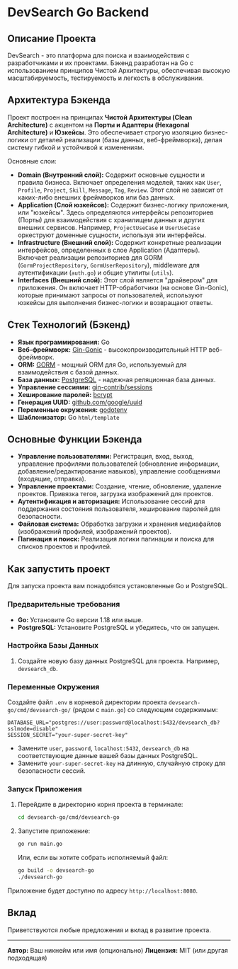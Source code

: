 # DevSearch Go Backend

## Описание Проекта

DevSearch - это платформа для поиска и взаимодействия с разработчиками и их проектами. Бэкенд разработан на Go с использованием принципов Чистой Архитектуры, обеспечивая высокую масштабируемость, тестируемость и легкость в обслуживании.

## Архитектура Бэкенда

Проект построен на принципах **Чистой Архитектуры (Clean Architecture)** с акцентом на **Порты и Адаптеры (Hexagonal Architecture)** и **Юзкейсы**. Это обеспечивает строгую изоляцию бизнес-логики от деталей реализации (базы данных, веб-фреймворка), делая систему гибкой и устойчивой к изменениям.

Основные слои:

*   **Domain (Внутренний слой):** Содержит основные сущности и правила бизнеса. Включает определения моделей, таких как `User`, `Profile`, `Project`, `Skill`, `Message`, `Tag`, `Review`. Этот слой не зависит от каких-либо внешних фреймворков или баз данных.
*   **Application (Слой юзкейсов):** Содержит бизнес-логику приложения, или "юзкейсы". Здесь определяются интерфейсы репозиториев (Порты) для взаимодействия с хранилищем данных и других внешних сервисов. Например, `ProjectUseCase` и `UserUseCase` оркеструют доменные сущности, используя эти интерфейсы.
*   **Infrastructure (Внешний слой):** Содержит конкретные реализации интерфейсов, определенных в слое Application (Адаптеры). Включает реализации репозиториев для GORM (`GormProjectRepository`, `GormUserRepository`), middleware для аутентификации (`auth.go`) и общие утилиты (`utils`).
*   **Interfaces (Внешний слой):** Этот слой является "драйвером" для приложения. Он включает HTTP-обработчики (на основе Gin-Gonic), которые принимают запросы от пользователей, используют юзкейсы для выполнения бизнес-логики и возвращают ответы.

## Стек Технологий (Бэкенд)

*   **Язык программирования:** Go
*   **Веб-фреймворк:** [Gin-Gonic](https://github.com/gin-gonic/gin) - высокопроизводительный HTTP веб-фреймворк.
*   **ORM:** [GORM](https://gorm.io/) - мощный ORM для Go, используемый для взаимодействия с базой данных.
*   **База данных:** [PostgreSQL](https://www.postgresql.org/) - надежная реляционная база данных.
*   **Управление сессиями:** [gin-contrib/sessions](https://github.com/gin-contrib/sessions)
*   **Хеширование паролей:** [bcrypt](https://golang.org/x/crypto/bcrypt)
*   **Генерация UUID:** [github.com/google/uuid](https://github.com/google/uuid)
*   **Переменные окружения:** [godotenv](https://github.com/joho/godotenv)
*   **Шаблонизатор:** Go `html/template`

## Основные Функции Бэкенда

*   **Управление пользователями:** Регистрация, вход, выход, управление профилями пользователей (обновление информации, добавление/редактирование навыков), управление сообщениями (входящие, отправка).
*   **Управление проектами:** Создание, чтение, обновление, удаление проектов. Привязка тегов, загрузка изображений для проектов.
*   **Аутентификация и авторизация:** Использование сессий для поддержания состояния пользователя, хеширование паролей для безопасности.
*   **Файловая система:** Обработка загрузки и хранения медиафайлов (изображений профилей, изображений проектов).
*   **Пагинация и поиск:** Реализация логики пагинации и поиска для списков проектов и профилей.

## Как запустить проект

Для запуска проекта вам понадобятся установленные Go и PostgreSQL.

### Предварительные требования

*   **Go:** Установите Go версии 1.18 или выше.
*   **PostgreSQL:** Установите PostgreSQL и убедитесь, что он запущен.

### Настройка Базы Данных

1.  Создайте новую базу данных PostgreSQL для проекта. Например, `devsearch_db`.

### Переменные Окружения

Создайте файл `.env` в корневой директории проекта `devsearch-go/cmd/devsearch-go/` (рядом с `main.go`) со следующим содержимым:

```
DATABASE_URL="postgres://user:password@localhost:5432/devsearch_db?sslmode=disable"
SESSION_SECRET="your-super-secret-key"
```

*   Замените `user`, `password`, `localhost:5432`, `devsearch_db` на соответствующие данные вашей базы данных PostgreSQL.
*   Замените `your-super-secret-key` на длинную, случайную строку для безопасности сессий.

### Запуск Приложения

1.  Перейдите в директорию корня проекта в терминале:
    ```bash
    cd devsearch-go/cmd/devsearch-go
    ```
2.  Запустите приложение:
    ```bash
    go run main.go
    ```
    Или, если вы хотите собрать исполняемый файл:
    ```bash
    go build -o devsearch-go
    ./devsearch-go
    ```

Приложение будет доступно по адресу `http://localhost:8080`.

## Вклад

Приветствуются любые предложения и вклад в развитие проекта.

---
**Автор:** Ваш никнейм или имя (опционально)
**Лицензия:** MIT (или другая подходящая)
